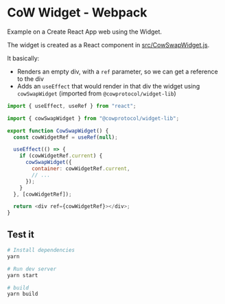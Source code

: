 # CoW Widget - Webpack

Example on a Create React App web using the Widget.

The widget is created as a React component in [src/CowSwapWidget.js](src/CowSwapWidget.js).

It basically:

- Renders an empty div, with a `ref` parameter, so we can get a reference to the div
- Adds an `useEffect` that would render in that div the widget using `cowSwapWidget` (imported from `@cowprotocol/widget-lib`)

```js
import { useEffect, useRef } from "react";

import { cowSwapWidget } from "@cowprotocol/widget-lib";

export function CowSwapWidget() {
  const cowWidgetRef = useRef(null);

  useEffect(() => {
    if (cowWidgetRef.current) {
      cowSwapWidget({
        container: cowWidgetRef.current,
        // ...
      });
    }
  }, [cowWidgetRef]);

  return <div ref={cowWidgetRef}></div>;
}
```

## Test it

```bash
# Install dependencies
yarn

# Run dev server
yarn start

# build
yarn build
```
